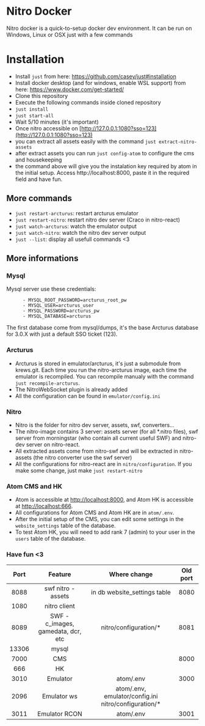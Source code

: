 # Nitro Docker
Nitro docker is a quick-to-setup docker dev environment. It can be run on Windows, Linux or OSX just with a few commands

# Installation
- Install ``just`` from here: https://github.com/casey/just#installation
- Install docker desktop (and for windows, enable WSL support) from here: https://www.docker.com/get-started/
- Clone this repository
- Execute the following commands inside cloned repository
- `just install`
- `just start-all`
- Wait 5/10 minutes (it's important)
- Once nitro accessible on [http://127.0.0.1:1080?sso=123](http://127.0.0.1:1080?sso=123)
- you can extract all assets easily with the command `just extract-nitro-assets`
- after extract assets you can run `just config-atom` to configure the cms and housekeeping
- the command above will give you the instalation key required by atom in the initial setup. Access http://localhost:8000, paste it in the required field and have fun.

## More commands
- `just restart-arcturus`: restart arcturus emulator
- `just restart-nitro`: restart nitro dev server (Craco in nitro-react)
- `just watch-arcturus`: watch the emulator output
- `just watch-nitro`: watch the nitro dev server output
- `just --list`: display all usefull commands <3

## More informations
### Mysql
Mysql server use these credentials:
```
      - MYSQL_ROOT_PASSWORD=arcturus_root_pw
      - MYSQL_USER=arcturus_user
      - MYSQL_PASSWORD=arcturus_pw
      - MYSQL_DATABASE=arcturus
```
The first database come from mysql/dumps, it's the base Arcturus database for 3.0.X with just a default SSO ticket (123).

### Arcturus
- Arcturus is stored in emulator/arcturus, it's just a submodule from krews.git. Each time you run the nitro-arcturus image, each time the emulator is recompiled. You can recompile manualy with the command `just recompile-arcturus`.
- The NitroWebSocket plugin is already added
- All the configuration can be found in `emulator/config.ini`

### Nitro
- Nitro is the folder for nitro dev server, assets, swf, converters...
- The nitro-image contains 3 server: assets server (for all *.nitro files), swf server from morningstar (who contain all current useful SWF) and nitro-dev server on nitro-react.
- All extracted assets come from nitro-swf and will be extracted in nitro-assets (the nitro converter use the swf server)
- All the configurations for nitro-react are in `nitro/configuration`. If you make some change, just make `just restart-nitro`

### Atom CMS and HK

-   Atom is accessible at [http://localhost:8000](http://localhost:8000/), and Atom HK is accessible at [http://localhost:666](http://localhost:666/).
-   All configurations for Atom CMS and Atom HK are in `atom/.env`.
-   After the initial setup of the CMS, you can edit some settings in the `website_settings` table of the database.
-   To test Atom HK, you will need to add rank 7 (admin) to your user in the `users` table of the database.

### Have fun <3

| Port    | Feature                            | Where change                                           | Old port    |
| :---:   | :---:                              | :---:                                                  | :---:       |
| 8088    | swf nitro - assets                 | in db website_settings table                           | 8080        |
| 1080    | nitro client                       |                                                        |             |
| 8089    | SWF - c_images, gamedata, dcr, etc | nitro/configuration/*                                  | 8081        |
| 13306   | mysql                              |                                                        |             |
| 7000    | CMS                                |                                                        | 8000        |
| 666     | HK                                 |                                                        |             |
| 3010    | Emulator                           |  atom/.env                                             | 3000        |
| 2096    | Emulator ws                        | atom/.env, emulator/config.ini nitro/configuration/*   |             |
| 3011    | Emulator RCON                      |  atom/.env                                             | 3001        |
